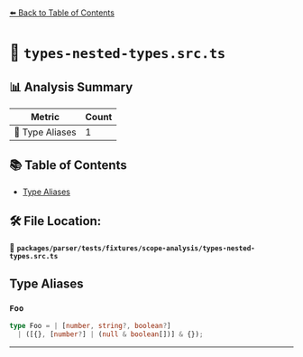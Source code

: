 [⬅️ Back to Table of Contents](../../../../../index.md)

# 📄 `types-nested-types.src.ts`

## 📊 Analysis Summary

| Metric | Count |
|--------|-------|
| 📑 Type Aliases | 1 |

## 📚 Table of Contents

- [Type Aliases](#type-aliases)

## 🛠️ File Location:
📂 **`packages/parser/tests/fixtures/scope-analysis/types-nested-types.src.ts`**

## Type Aliases

### `Foo`

```ts
type Foo = | [number, string?, boolean?]
  | ([{}, [number?] | (null & boolean[])] & {});
```


---